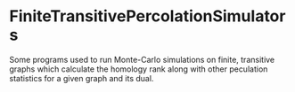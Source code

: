 # FiniteTransitivePercolationSimulators
Some programs used to run Monte-Carlo simulations on finite, transitive graphs which calculate the homology rank along with other peculation statistics for a given graph and its dual.
